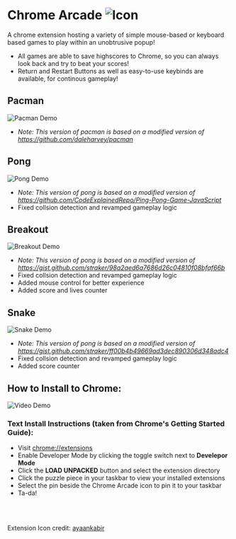 # Chrome Arcade ![Icon](https://github.com/navroze-a/ChromeArcade/blob/main/images/icon48.png)
A chrome extension hosting a variety of simple mouse-based or keyboard based games to play within an unobtrusive popup!
* All games are able to save highscores to Chrome, so you can always look back and try to beat your scores!
* Return and Restart Buttons as well as easy-to-use keybinds are available, for continous gameplay!

## **Pacman**

![Pacman Demo](https://github.com/navroze-a/ChromeArcade/blob/main/video%20demos/pacman.gif)
  * *Note: This version of pacman is based on a modified version of <https://github.com/daleharvey/pacman>*


## Pong

![Pong Demo](https://github.com/navroze-a/ChromeArcade/blob/main/video%20demos/pong.gif)
  * *Note: This version of pong is based on a modified version of <https://github.com/CodeExplainedRepo/Ping-Pong-Game-JavaScript>*
  * Fixed collsion detection and revamped gameplay logic

## Breakout

![Breakout Demo](https://github.com/navroze-a/ChromeArcade/blob/main/video%20demos/breakout.gif)
  * *Note: This version of pong is based on a modified version of <https://gist.github.com/straker/98a2aed6a7686d26c04810f08bfaf66b>*
  * Fixed collsion detection and revamped gameplay logic
  * Added mouse control for better experience
  * Added score and lives counter

## Snake

![Snake Demo](https://github.com/navroze-a/ChromeArcade/blob/main/video%20demos/snake.gif)
  * *Note: This version of pong is based on a modified version of <https://gist.github.com/straker/ff00b4b49669ad3dec890306d348adc4>*
  * Fixed collsion detection and revamped gameplay logic
  * Added score counter



## How to Install to Chrome:

![Video Demo](https://github.com/navroze-a/ChromeArcade/blob/main/video%20demos/install_tutorial.gif)

### Text Install Instructions (taken from Chrome's Getting Started Guide): 
* Visit [chrome://extensions](chrome://extensions)
* Enable Developer Mode by clicking the toggle switch next to **Develepor Mode**
* Click the **LOAD UNPACKED** button and select the extension directory
* Click the puzzle piece in your taskbar to view your installed extensions
* Select the pin beside the Chrome Arcade icon to pin it to your taskbar
* Ta-da!

<br />
<br />

Extension Icon credit: [ayaankabir](https://www.vecteezy.com/members/ayaankabir)

